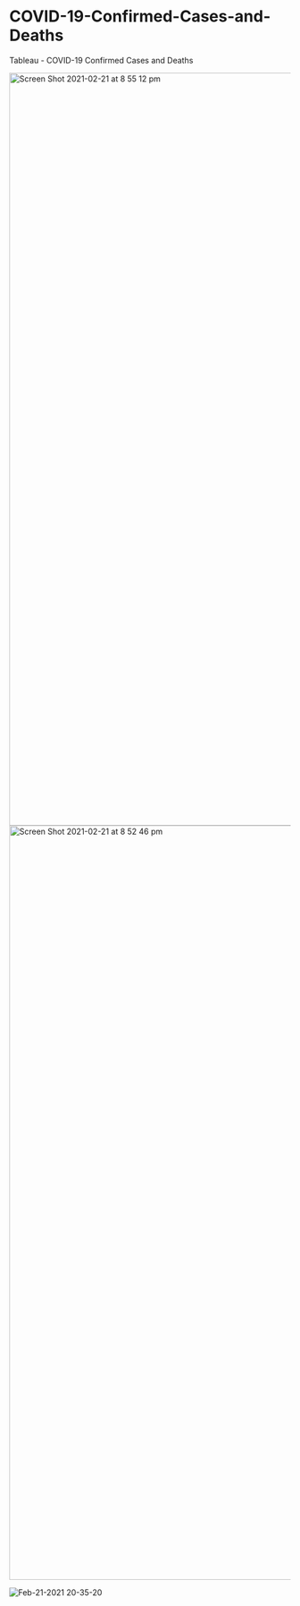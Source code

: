 # COVID-19-Confirmed-Cases-and-Deaths
Tableau - COVID-19 Confirmed Cases and Deaths

<img width="1346" alt="Screen Shot 2021-02-21 at 8 55 12 pm" src="https://user-images.githubusercontent.com/74638454/108621508-1c5a0280-7487-11eb-831b-aa8eda951888.png">


<img width="1349" alt="Screen Shot 2021-02-21 at 8 52 46 pm" src="https://user-images.githubusercontent.com/74638454/108621465-dc931b00-7486-11eb-93e7-b30dded320bb.png">

![Feb-21-2021 20-35-20](https://user-images.githubusercontent.com/74638454/108621048-6a213b80-7484-11eb-8544-99ec48aa0882.gif)

